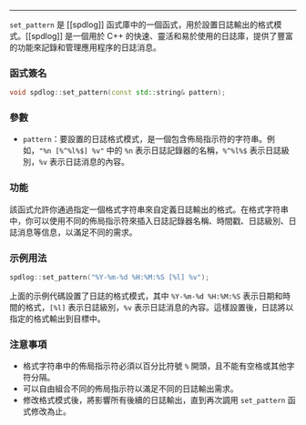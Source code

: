 
----
`set_pattern` 是 [[spdlog]] 函式庫中的一個函式，用於設置日誌輸出的格式模式。[[spdlog]] 是一個用於 C++ 的快速、靈活和易於使用的日誌庫，提供了豐富的功能來記錄和管理應用程序的日誌消息。
### 函式簽名
```cpp
void spdlog::set_pattern(const std::string& pattern);
```
### 參數
- `pattern`：要設置的日誌格式模式，是一個包含佈局指示符的字符串。例如，`"%n [%^%l%$] %v"` 中的 `%n` 表示日誌記錄器的名稱，`%^%l%$` 表示日誌級別，`%v` 表示日誌消息的內容。
### 功能
該函式允許你通過指定一個格式字符串來自定義日誌輸出的格式。在格式字符串中，你可以使用不同的佈局指示符來插入日誌記錄器名稱、時間戳、日誌級別、日誌消息等信息，以滿足不同的需求。
### 示例用法
```cpp
spdlog::set_pattern("%Y-%m-%d %H:%M:%S [%l] %v");
```
上面的示例代碼設置了日誌的格式模式，其中 `%Y-%m-%d %H:%M:%S` 表示日期和時間的格式，`[%l]` 表示日誌級別，`%v` 表示日誌消息的內容。這樣設置後，日誌將以指定的格式輸出到目標中。
### 注意事項
- 格式字符串中的佈局指示符必須以百分比符號 `%` 開頭，且不能有空格或其他字符分隔。
- 可以自由組合不同的佈局指示符以滿足不同的日誌輸出需求。
- 修改格式模式後，將影響所有後續的日誌輸出，直到再次調用 `set_pattern` 函式修改為止。